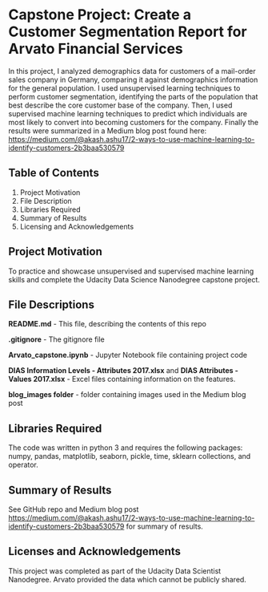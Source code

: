 # Capstone Project: Create a Customer Segmentation Report for Arvato Financial Services
In this project, I analyzed demographics data for customers of a mail-order sales company in Germany, comparing it against demographics information for the general population. I used unsupervised learning techniques to perform customer segmentation, identifying the parts of the population that best describe the core customer base of the company. Then, I used supervised machine learning techniques to predict which individuals are most likely to convert into becoming customers for the company.  Finally the results were summarized in a Medium blog post found here: https://medium.com/@akash.ashu17/2-ways-to-use-machine-learning-to-identify-customers-2b3baa530579

## Table of Contents
1) Project Motivation <br>
2) File Description <br>
3) Libraries Required <br>
4) Summary of Results <br>
5) Licensing and Acknowledgements <br>

## Project Motivation
To practice and showcase unsupervised and supervised machine learning skills and complete the Udacity Data Science Nanodegree capstone project.

## File Descriptions
**README.md** - This file, describing the contents of this repo

**.gitignore** - The gitignore file

**Arvato_capstone.ipynb** - Jupyter Notebook file containing project code

**DIAS Information Levels - Attributes 2017.xlsx** and **DIAS Attributes - Values 2017.xlsx** - Excel files containing information on the features.

**blog_images folder** - folder containing images used in the Medium blog post

## Libraries Required
The code was written in python 3 and requires the following packages: numpy, pandas, matplotlib, seaborn, pickle, time, sklearn collections, and operator.  

## Summary of Results
See GitHub repo and Medium blog post https://medium.com/@akash.ashu17/2-ways-to-use-machine-learning-to-identify-customers-2b3baa530579 for summary of results.  

## Licenses and Acknowledgements
This project was completed as part of the Udacity Data Scientist Nanodegree.
Arvato provided the data which cannot be publicly shared.
